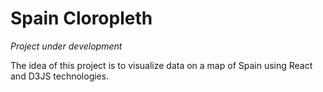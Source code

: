 # Spain Cloropleth

_Project under development_

The idea of this project is to visualize data on a map of Spain using React and D3JS technologies.